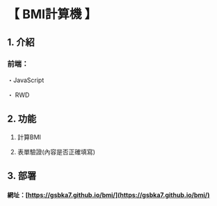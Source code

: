 # 【 BMI計算機 】

## 1. 介紹

### 前端：

・JavaScript

・ RWD

## 2. 功能

1. 計算BMI

2. 表單驗證(內容是否正確填寫)

## 3. 部署

#### 網址：[https://gsbka7.github.io/bmi/](https://gsbka7.github.io/bmi/)
